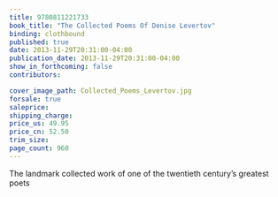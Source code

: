 ```yaml
---
title: 9780811221733
book_title: "The Collected Poems Of Denise Levertov"
binding: clothbound
published: true
date: 2013-11-29T20:31:00-04:00
publication_date: 2013-11-29T20:31:00-04:00
show_in_forthcoming: false
contributors:

cover_image_path: Collected_Poems_Levertov.jpg
forsale: true
saleprice:
shipping_charge:
price_us: 49.95
price_cn: 52.50
trim_size:
page_count: 960
---
```

The landmark collected work of one of the twentieth century’s greatest poets

